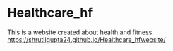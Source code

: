 # Healthcare_hf
This is a website created about health and fitness.
https://shrutiigupta24.github.io/Healthcare_hfwebsite/
